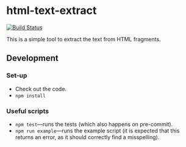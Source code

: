 html-text-extract
=================

[![Build Status](https://travis-ci.org/matatk/html-text-extract.svg?branch=master)](https://travis-ci.org/matatk/html-text-extract)

This is a simple tool to extract the text from HTML fragments.

Development
-----------

### Set-up

* Check out the code.
* `npm install`

### Useful scripts

* `npm test`&mdash;runs the tests (which also happens on pre-commit).
* `npm run example`&mdash;runs the example script (it is expected that this returns an error, as it should correctly find a misspelling).
